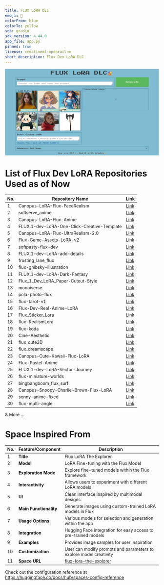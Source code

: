 ```yaml
---
title: FLUX LoRA DLC
emoji: 🥳
colorFrom: blue
colorTo: yellow
sdk: gradio
sdk_version: 4.44.0
app_file: app.py
pinned: true
license: creativeml-openrail-m
short_description: Flux Dev LoRA DLC
---
```


![img](assets/3.png)

# List of Flux Dev LoRA Repositories Used as of Now 

| No. | Repository Name | Link |
| --- | --------------- | ---- |
| 1   | Canopus-LoRA-Flux-FaceRealism | [Link](https://huggingface.co/prithivMLmods/Canopus-LoRA-Flux-FaceRealism) |
| 2   | softserve_anime | [Link](https://huggingface.co/alvdansen/softserve_anime) |
| 3   | Canopus-LoRA-Flux-Anime | [Link](https://huggingface.co/prithivMLmods/Canopus-LoRA-Flux-Anime) |
| 4   | FLUX.1-dev-LoRA-One-Click-Creative-Template | [Link](https://huggingface.co/Shakker-Labs/FLUX.1-dev-LoRA-One-Click-Creative-Template) |
| 5   | Canopus-LoRA-Flux-UltraRealism-2.0 | [Link](https://huggingface.co/prithivMLmods/Canopus-LoRA-Flux-UltraRealism-2.0) |
| 6   | Flux-Game-Assets-LoRA-v2 | [Link](https://huggingface.co/gokaygokay/Flux-Game-Assets-LoRA-v2) |
| 7   | softpasty-flux-dev | [Link](https://huggingface.co/alvdansen/softpasty-flux-dev) |
| 8   | FLUX.1-dev-LoRA-add-details | [Link](https://huggingface.co/Shakker-Labs/FLUX.1-dev-LoRA-add-details) |
| 9   | frosting_lane_flux | [Link](https://huggingface.co/alvdansen/frosting_lane_flux) |
| 10  | flux-ghibsky-illustration | [Link](https://huggingface.co/aleksa-codes/flux-ghibsky-illustration) |
| 11  | FLUX.1-dev-LoRA-Dark-Fantasy | [Link](https://huggingface.co/Shakker-Labs/FLUX.1-dev-LoRA-Dark-Fantasy) |
| 12  | Flux_1_Dev_LoRA_Paper-Cutout-Style | [Link](https://huggingface.co/Norod78/Flux_1_Dev_LoRA_Paper-Cutout-Style) |
| 13  | mooniverse | [Link](https://huggingface.co/alvdansen/mooniverse) |
| 14  | pola-photo-flux | [Link](https://huggingface.co/alvdansen/pola-photo-flux) |
| 15  | flux-tarot-v1 | [Link](https://huggingface.co/multimodalart/flux-tarot-v1) |
| 16  | Flux-Dev-Real-Anime-LoRA | [Link](https://huggingface.co/prithivMLmods/Flux-Dev-Real-Anime-LoRA) |
| 17  | Flux_Sticker_Lora | [Link](https://huggingface.co/diabolic6045/Flux_Sticker_Lora) |
| 18  | flux-RealismLora | [Link](https://huggingface.co/XLabs-AI/flux-RealismLora) |
| 19  | flux-koda | [Link](https://huggingface.co/alvdansen/flux-koda) |
| 20  | Cine-Aesthetic | [Link](https://huggingface.co/mgwr/Cine-Aesthetic) |
| 21  | flux_cute3D | [Link](https://huggingface.co/SebastianBodza/flux_cute3D) |
| 22  | flux_dreamscape | [Link](https://huggingface.co/bingbangboom/flux_dreamscape) |
| 23  | Canopus-Cute-Kawaii-Flux-LoRA | [Link](https://huggingface.co/prithivMLmods/Canopus-Cute-Kawaii-Flux-LoRA) |
| 24  | Flux-Pastel-Anime | [Link](https://huggingface.co/Raelina/Flux-Pastel-Anime) |
| 25  | FLUX.1-dev-LoRA-Vector-Journey | [Link](https://huggingface.co/Shakker-Labs/FLUX.1-dev-LoRA-Vector-Journey) |
| 26  | flux-miniature-worlds | [Link](https://huggingface.co/bingbangboom/flux-miniature-worlds) |
| 27  | bingbangboom_flux_surf | [Link](https://huggingface.co/glif-loradex-trainer/bingbangboom_flux_surf) |
| 28  | Canopus-Snoopy-Charlie-Brown-Flux-LoRA | [Link](https://huggingface.co/prithivMLmods/Canopus-Snoopy-Charlie-Brown-Flux-LoRA) |
| 29  | sonny-anime-fixed | [Link](https://huggingface.co/alvdansen/sonny-anime-fixed) |
| 30  | flux-multi-angle | [Link](https://huggingface.co/davisbro/flux-multi-angle) |

& More ...

# Space Inspired From

| No. | Feature/Component | Description |
| --- | ----------------- | ----------- |
| 1   | **Title**          | Flux LoRA The Explorer |
| 2   | **Model**          | LoRA Fine-tuning with the Flux Model |
| 3   | **Exploration Mode** | Explore fine-tuned models within the Flux framework |
| 4   | **Interactivity**  | Allows users to experiment with different LoRA models |
| 5   | **UI**             | Clean interface inspired by multimodal designs |
| 6   | **Main Functionality** | Generate images using custom-trained LoRA models in Flux |
| 7   | **Usage Options**  | Various models for selection and generation within the app |
| 8   | **Integration**    | Hugging Face integration for easy access to pre-trained models |
| 9   | **Examples**       | Provides image samples for user inspiration |
| 10  | **Customization**  | User can modify prompts and parameters to explore model creativity |
| 11  | **Space URL**      | [flux-lora-the-explorer](https://huggingface.co/spaces/multimodalart/flux-lora-the-explorer) |


Check out the configuration reference at https://huggingface.co/docs/hub/spaces-config-reference
